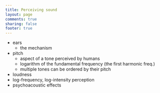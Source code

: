 ```yaml
---
title: Perceiving sound
layout: page
comments: true
sharing: false
footer: true
---
```


- ears
	- the mechanism
- pitch
	- aspect of a tone perceived by humans
	- logarithm of the fundamental frequency (the first harmonic freq.)
	- multiple tones can be ordered by their pitch
- loudness
- log-frequency, log-intensity perception
- psychoacoustic effects
